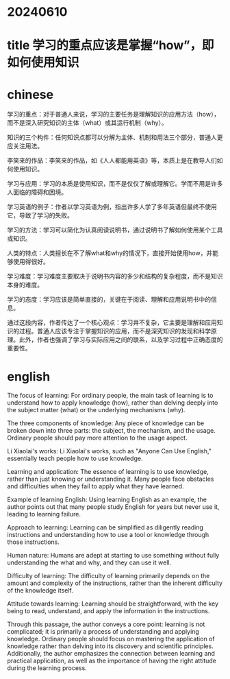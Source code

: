 
# 20240610

# title 学习的重点应该是掌握“how”，即如何使用知识

# chinese 

学习的重点：对于普通人来说，学习的主要任务是理解知识的应用方法（how），而不是深入研究知识的主体（what）或其运行机制（why）。

知识的三个构件：任何知识点都可以分解为主体、机制和用法三个部分，普通人更应关注用法。

李笑来的作品：李笑来的作品，如《人人都能用英语》等，本质上是在教导人们如何使用知识。

学习与应用：学习的本质是使用知识，而不是仅仅了解或理解它。学而不用是许多人面临的障碍和困境。

学习英语的例子：作者以学习英语为例，指出许多人学了多年英语但最终不使用它，导致了学习的失败。

学习的方法：学习可以简化为认真阅读说明书，通过说明书了解如何使用某个工具或知识。

人类的特点：人类擅长在不了解what和why的情况下，直接开始使用how，并能够使用得很好。

学习难度：学习难度主要取决于说明书内容的多少和结构的复杂程度，而不是知识本身的难度。

学习的态度：学习应该是简单直接的，关键在于阅读、理解和应用说明书中的信息。

通过这段内容，作者传达了一个核心观点：学习并不复杂，它主要是理解和应用知识的过程。普通人应该专注于掌握知识的应用，而不是深究知识的发现和科学原理。此外，作者也强调了学习与实际应用之间的联系，以及学习过程中正确态度的重要性。

# english
The focus of learning: For ordinary people, the main task of learning is to understand how to apply knowledge (how), rather than delving deeply into the subject matter (what) or the underlying mechanisms (why).

The three components of knowledge: Any piece of knowledge can be broken down into three parts: the subject, the mechanism, and the usage. Ordinary people should pay more attention to the usage aspect.

Li Xiaolai's works: Li Xiaolai's works, such as "Anyone Can Use English," essentially teach people how to use knowledge.

Learning and application: The essence of learning is to use knowledge, rather than just knowing or understanding it. Many people face obstacles and difficulties when they fail to apply what they have learned.

Example of learning English: Using learning English as an example, the author points out that many people study English for years but never use it, leading to learning failure.

Approach to learning: Learning can be simplified as diligently reading instructions and understanding how to use a tool or knowledge through those instructions.

Human nature: Humans are adept at starting to use something without fully understanding the what and why, and they can use it well.

Difficulty of learning: The difficulty of learning primarily depends on the amount and complexity of the instructions, rather than the inherent difficulty of the knowledge itself.

Attitude towards learning: Learning should be straightforward, with the key being to read, understand, and apply the information in the instructions.

Through this passage, the author conveys a core point: learning is not complicated; it is primarily a process of understanding and applying knowledge. Ordinary people should focus on mastering the application of knowledge rather than delving into its discovery and scientific principles. Additionally, the author emphasizes the connection between learning and practical application, as well as the importance of having the right attitude during the learning process.

